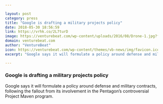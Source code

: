 ```yaml
---

layout: post
category: press
title: "Google is drafting a military projects policy"
date: 2018-05-30 18:56:59
link: https://vrhk.co/2L7turD
image: https://venturebeat.com/wp-content/uploads/2016/08/Drone-1.jpg?fit=1405%2C953&strip=all
domain: venturebeat.com
author: "VentureBeat"
icon: https://venturebeat.com/wp-content/themes/vb-news/img/favicon.ico
excerpt: "Google says it will formulate a policy around defense and military contracts, following the fallout from its involvement in the Pentagon’s controversial Project Maven program."

---
```


### Google is drafting a military projects policy

Google says it will formulate a policy around defense and military contracts, following the fallout from its involvement in the Pentagon’s controversial Project Maven program.